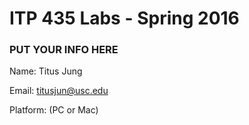 # ITP 435 Labs - Spring 2016 #

### PUT YOUR INFO HERE ###
Name: Titus Jung

Email: titusjun@usc.edu

Platform: (PC or Mac)